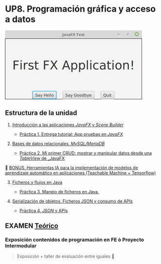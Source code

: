 # UP8. Programación gráfica y acceso a datos
![fx](fx.png)

## Estructura de la unidad
1.  [Introducción a las aplicaciones _JavaFX_ y _Scene Builder_](https://pbendom3.github.io/prog-1cfgs-daw/ups/UP8/8_1_fx/index.html)

      - [Práctica 1. Entrega tutorial: App pruebas en _JavaFX_](https://pbendom3.github.io/prog-1cfgs-daw/ups/UP8/8_1_fx/prctica_1_entrega_tutorial_app_pruebas_en_javafx.html)
   
2.  [Bases de datos relacionales. _MySQL/MariaDB_](https://pbendom3.github.io/prog-1cfgs-daw/ups/UP8/8_2_bbdd_mariadb/index.html)

      - [Práctica 2. Mi primer CRUD: mostrar y manipular datos desde una _TableView_ de _JavaFX](https://pbendom3.github.io/prog-1cfgs-daw/ups/UP8/8_2_bbdd_mariadb/prctica_2_mi_primer_crud_mostrar_y_manipular_datos_desde_una_tableview_de_javafx.html)

🎁 [BONUS. Herramientas IA para la implementación de modelos de aprendizaje automático en aplicaciones (Teachable Machine + Tensorflow)](https://pbendom3.github.io/prog-1cfgs-daw/ups/UP8/tm/index.html)

3.  [Ficheros y flujos en Java](https://pbendom3.github.io/prog-1cfgs-daw/ups/UP8/8_3_ficheros_flujos/index.html)

      - [Práctica 3. Manejo de ficheros en Java.](https://pbendom3.github.io/prog-1cfgs-daw/ups/UP8/8_3_ficheros_flujos/prctica_3_manejo_de_ficheros_en_java.html)
   
4.  [Serialización de objetos. Ficheros JSON y consumo de APIs](https://pbendom3.github.io/prog-1cfgs-daw/ups/UP8/8_4_serializacion_json/index.html)

      - [Práctica 4. _JSON_ y APIs](https://pbendom3.github.io/prog-1cfgs-daw/ups/UP8/8_4_serializacion_json/bonus_consumiendo_apis_externas_desde_java.html)

## EXAMEN [Teórico](EXAMEN_TEÓRICO_3aEv.pdf)

### Exposición contenidos de programación en FE ò Proyecto Intermodular

> Exposición + taller de evaluación entre iguales :speech_balloon:
